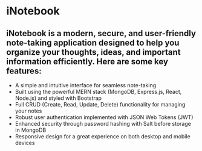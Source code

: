 # iNotebook
## iNotebook is a modern, secure, and user-friendly note-taking application designed to help you organize your thoughts, ideas, and important information efficiently. Here are some key features:

- A simple and intuitive interface for seamless note-taking
- Built using the powerful MERN stack (MongoDB, Express.js, React, Node.js) and styled with Bootstrap
- Full CRUD (Create, Read, Update, Delete) functionality for managing your notes
- Robust user authentication implemented with JSON Web Tokens (JWT)
- Enhanced security through password hashing with Salt before storage in MongoDB
- Responsive design for a great experience on both desktop and mobile devices
